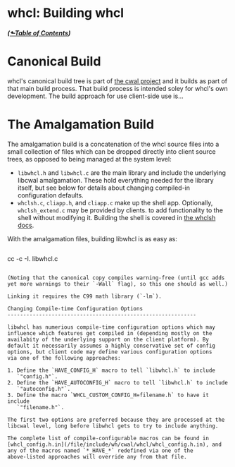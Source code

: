 # whcl: Building whcl
##### ([&#x2b11;Table of Contents](./))
<style>@import url(../../doc/fossil-doc.css)</style>
<script src="../../doc/highlightjs/highlight-cwal.min.js"></script>

<a id="canonical"></a>
Canonical Build
============================================================

whcl's canonical build tree is part of [the cwal project](/) and it
builds as part of that main build process. That build process is
intended soley for whcl's own development. The build approach for use
client-side use is...


<a id="amalgamation"></a>
The Amalgamation Build
============================================================

The amalgamation build is a concatenation of the whcl source files
into a small collection of files which can be dropped directly into
client source trees, as opposed to being managed at the system level:

- `libwhcl.h` and `libwhcl.c` are the main library and include the
  underlying libcwal amalgamation. These hold everything needed for
  the library itself, but see below for details about changing compiled-in
  configuration defaults.
- `whclsh.c`, `cliapp.h`, and `cliapp.c` make up the shell app. Optionally,
  `whclsh_extend.c` may be provided by clients. to add functionality to
  the shell without modifying it. Building the shell is covered in
  [the whclsh docs](whclsh.md).

With the amalgamation files, building libwhcl is as easy as:

> ```shell
cc -c -I. libwhcl.c
```

(Noting that the canonical copy compiles warning-free (until gcc adds
yet more warnings to their `-Wall` flag), so this one should as well.)

Linking it requires the C99 math library (`-lm`).

Changing Compile-time Configuration Options
------------------------------------------------------------

libwhcl has numerious compile-time configuration options which may
influence which features get compiled in (depending mostly on the
availabity of the underlying support on the client platform). By
default it necessarily assumes a highly conservative set of config
options, but client code may define various configuration options
via one of the following approaches:

1. Define the `HAVE_CONFIG_H` macro to tell `libwhcl.h` to include
   `"config.h"`.
2. Define the `HAVE_AUTOCONFIG_H` macro to tell `libwhcl.h` to include
   `"autoconfig.h"`.
3. Define the macro `WHCL_CUSTOM_CONFIG_H=filename.h` to have it include
   `"filename.h"`.

The first two options are preferred because they are processed at the
libcwal level, long before libwhcl gets to try to include anything.

The complete list of compile-configurable macros can be found in
[whcl_config.h.in](/file/include/wh/cwal/whcl/whcl_config.h.in), and
any of the macros named `*_HAVE_*` redefined via one of the
above-listed approaches will override any from that file.
